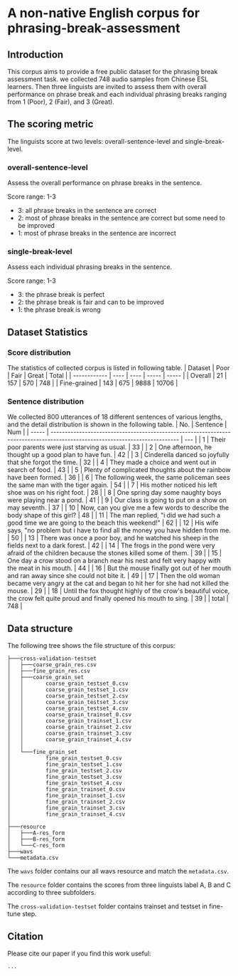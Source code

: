 # A non-native English corpus for phrasing-break-assessment
## Introduction
This corpus aims to provide a free public dataset for the phrasing break assessment task. we collected 748 audio samples from Chinese ESL learners. Then three linguists are invited to assess them with overall performance on phrase break and each individual phrasing breaks ranging from 1 (Poor), 2 (Fair), and 3 (Great). 

## The scoring metric
The linguists score at two levels: overall-sentence-level and single-break-level.

### overall-sentence-level
Assess the overall performance on phrase breaks in the sentence.

Score range: 1-3

- 3: all phrase breaks in the sentence are correct
- 2: most of phrase breaks in the sentence are correct but some need to be improved
- 1: most of phrase breaks in the sentence are incorrect
### single-break-level
Assess each individual phrasing breaks in the sentence.

Score range: 1-3

- 3: the phrase break is perfect
- 2: the phrase break is fair and can to be improved
- 1: the phrase break is wrong

## Dataset Statistics
### Score distribution
The statistics of collected corpus is listed in following table.
| Dataset      | Poor | Fair | Great | Total |
| ------------ | ---- | ---- | ----- | ----- |
| Overall      | 21   | 157  | 570   | 748   |
| Fine-grained | 143  | 675  | 9888  | 10706 |
### Sentence distribution
We collected 800 utterances of 18 different sentences of various lengths, and the detail distribution is shown in the following table. 
| No.   | Sentence                                                                                                                    | Num |
| ----- | --------------------------------------------------------------------------------------------------------------------------- | --- |
| 1     | Their poor parents were just starving as usual.                                                                             | 33  |
| 2     | One afternoon, he thought up a good plan to have fun.                                                                       | 42  |
| 3     | Cinderella danced so joyfully that she forgot the time.                                                                     | 32  |
| 4     | They made a choice and went out in search of food.                                                                          | 43  |
| 5     | Plenty of complicated thoughts about the rainbow have been formed.                                                          | 36  |
| 6     | The following week, the same policeman sees the same man with the tiger again.                                              | 54  |
| 7     | His mother noticed his left shoe was on his right foot.                                                                     | 28  |
| 8     | One spring day some naughty boys were playing near a pond.                                                                  | 41  |
| 9     | Our class is going to put on a show on may seventh.                                                                         | 37  |
| 10    | Now, can you give me a few words to describe the body shape of this girl?                                                   | 48  |
| 11    | The man replied, "i did we had such a good time we are going to the beach this weekend!"                                    | 62  |
| 12    | His wife says, "no problem but i have to find all the money you have hidden from me.                                        | 50  |
| 13    | There was once a poor boy, and he watched his sheep in the fields next to a dark forest.                                    | 42  |
| 14    | The frogs in the pond were very afraid of the children because the stones killed some of them.                              | 39  |
| 15    | One day a crow stood on a branch near his nest and felt very happy with the meat in his mouth.                              | 44  |
| 16    | But the mouse finally got out of her mouth and ran away since she could not bite it.                                        | 49  |
| 17    | Then the old woman became very angry at the cat and began to hit her for she had not killed the mouse.                      | 29  |
| 18    | Until the fox thought highly of the crow's beautiful voice, the crow felt quite proud and finally opened his mouth to sing. | 39  |
| total | 748                                                                                                                         |


## Data structure

The following tree shows the file structure of this corpus:
```
├───cross-validation-testset
│   ├───coarse_grain_res.csv
│   ├───fine_grain_res.csv
│   ├───coarse_grain_set
│   │       coarse_grain_testset_0.csv
│   │       coarse_grain_testset_1.csv
│   │       coarse_grain_testset_2.csv
│   │       coarse_grain_testset_3.csv
│   │       coarse_grain_testset_4.csv
│   │       coarse_grain_trainset_0.csv
│   │       coarse_grain_trainset_1.csv
│   │       coarse_grain_trainset_2.csv
│   │       coarse_grain_trainset_3.csv
│   │       coarse_grain_trainset_4.csv
│   │
│   └───fine_grain_set
│           fine_grain_testset_0.csv
│           fine_grain_testset_1.csv
│           fine_grain_testset_2.csv
│           fine_grain_testset_3.csv
│           fine_grain_testset_4.csv
│           fine_grain_trainset_0.csv
│           fine_grain_trainset_1.csv
│           fine_grain_trainset_2.csv
│           fine_grain_trainset_3.csv
│           fine_grain_trainset_4.csv
│
├───resource
│   ├───A-res_form
│   ├───B-res_form
│   └───C-res_form
├───wavs
└───metadata.csv
```
The `wavs` folder contains our all wavs resource and match the `metadata.csv`.

The `resource` folder contains the scores from three linguists label A, B and C according to three subfolders.

The `cross-validation-testset` folder contains trainset and testset in fine-tune step.

## Citation
Please cite our paper if you find this work useful:

```
...
```

